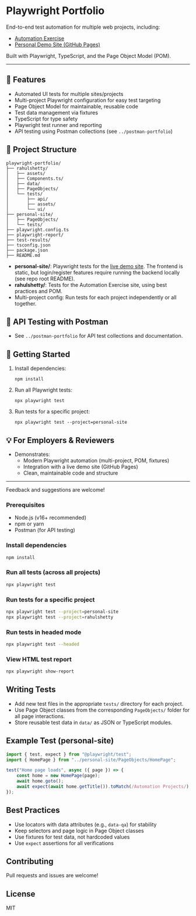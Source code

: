 # Playwright Portfolio

End-to-end test automation for multiple web projects, including:

- [Automation Exercise](https://automationexercise.com/)
- [Personal Demo Site (GitHub Pages)](https://padraic79.github.io/AutomationProjects/)

Built with Playwright, TypeScript, and the Page Object Model (POM).

---

## 🚀 Features

- Automated UI tests for multiple sites/projects
- Multi-project Playwright configuration for easy test targeting
- Page Object Model for maintainable, reusable code
- Test data management via fixtures
- TypeScript for type safety
- Playwright test runner and reporting
- API testing using Postman collections (see `../postman-portfolio`)

## 📁 Project Structure

```
playwright-portfolio/
├── rahulshetty/
│   ├── assets/
│   ├── Components.ts/
│   ├── data/
│   ├── PageObjects/
│   └── tests/
│       ├── api/
│       ├── assets/
│       └── ui/
├── personal-site/
│   ├── PageObjects/
│   └── tests/
├── playwright.config.ts
├── playwright-report/
├── test-results/
├── tsconfig.json
├── package.json
├── README.md
```

- **personal-site/**: Playwright tests for the [live demo site](https://padraic79.github.io/AutomationProjects/). The frontend is static, but login/register features require running the backend locally (see repo root README).
- **rahulshetty/**: Tests for the Automation Exercise site, using best practices and POM.
- Multi-project config: Run tests for each project independently or all together.

## 🧪 API Testing with Postman

- See `../postman-portfolio` for API test collections and documentation.

## 🏁 Getting Started

1. Install dependencies:
   ```
   npm install
   ```
2. Run all Playwright tests:
   ```
   npx playwright test
   ```
3. Run tests for a specific project:
   ```
   npx playwright test --project=personal-site
   ```

## 💡 For Employers & Reviewers

- Demonstrates:
  - Modern Playwright automation (multi-project, POM, fixtures)
  - Integration with a live demo site (GitHub Pages)
  - Clean, maintainable code and structure

---

Feedback and suggestions are welcome!

### Prerequisites

- Node.js (v16+ recommended)
- npm or yarn
- Postman (for API testing)

### Install dependencies

```sh
npm install
```

### Run all tests (across all projects)

```sh
npx playwright test
```

### Run tests for a specific project

```sh
npx playwright test --project=personal-site
npx playwright test --project=rahulshetty
```

### Run tests in headed mode

```sh
npx playwright test --headed
```

### View HTML test report

```sh
npx playwright show-report
```

## Writing Tests

- Add new test files in the appropriate `tests/` directory for each project.
- Use Page Object classes from the corresponding `PageObjects/` folder for all page interactions.
- Store reusable test data in `data/` as JSON or TypeScript modules.

## Example Test (personal-site)

```typescript
import { test, expect } from "@playwright/test";
import { HomePage } from "../personal-site/PageObjects/HomePage";

test("Home page loads", async ({ page }) => {
	const home = new HomePage(page);
	await home.goto();
	await expect(await home.getTitle()).toMatch(/Automation Projects/);
});
```

## Best Practices

- Use locators with data attributes (e.g., `data-qa`) for stability
- Keep selectors and page logic in Page Object classes
- Use fixtures for test data, not hardcoded values
- Use `expect` assertions for all verifications

## Contributing

Pull requests and issues are welcome!

## License

MIT
